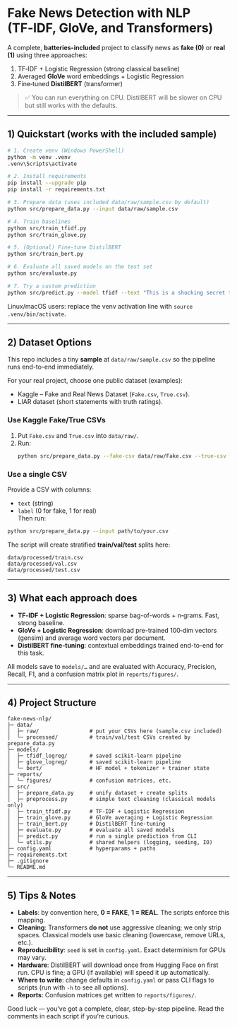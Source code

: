 
# Fake News Detection with NLP (TF‑IDF, GloVe, and Transformers)

A complete, **batteries-included** project to classify news as **fake (0)** or **real (1)** using three approaches:
1) TF‑IDF + Logistic Regression (strong classical baseline)  
2) Averaged **GloVe** word embeddings + Logistic Regression  
3) Fine‑tuned **DistilBERT** (transformer)

> ✅ You can run everything on CPU. DistilBERT will be slower on CPU but still works with the defaults.

---

## 1) Quickstart (works with the included sample)

```bash
# 1. Create venv (Windows PowerShell)
python -m venv .venv
.venv\Scripts\activate

# 2. Install requirements
pip install --upgrade pip
pip install -r requirements.txt

# 3. Prepare data (uses included data/raw/sample.csv by default)
python src/prepare_data.py --input data/raw/sample.csv

# 4. Train baselines
python src/train_tfidf.py
python src/train_glove.py

# 5. (Optional) Fine‑tune DistilBERT
python src/train_bert.py

# 6. Evaluate all saved models on the test set
python src/evaluate.py

# 7. Try a custom prediction
python src/predict.py --model tfidf --text "This is a shocking secret to become rich overnight!"
```

Linux/macOS users: replace the venv activation line with `source .venv/bin/activate`.

---

## 2) Dataset Options

This repo includes a tiny **sample** at `data/raw/sample.csv` so the pipeline runs end-to-end immediately.

For your real project, choose one public dataset (examples):  
- Kaggle – Fake and Real News Dataset (`Fake.csv`, `True.csv`).  
- LIAR dataset (short statements with truth ratings).  

### Use Kaggle Fake/True CSVs
1. Put `Fake.csv` and `True.csv` into `data/raw/`.  
2. Run:
   ```bash
   python src/prepare_data.py --fake-csv data/raw/Fake.csv --true-csv data/raw/True.csv
   ```

### Use a single CSV
Provide a CSV with columns:  
- `text` (string)  
- `label` (0 for fake, 1 for real)  
Then run:
```bash
python src/prepare_data.py --input path/to/your.csv
```

The script will create stratified **train/val/test** splits here:
```
data/processed/train.csv
data/processed/val.csv
data/processed/test.csv
```

---

## 3) What each approach does

- **TF‑IDF + Logistic Regression**: sparse bag-of-words + n‑grams. Fast, strong baseline.
- **GloVe + Logistic Regression**: download pre-trained 100‑dim vectors (gensim) and average word vectors per document.
- **DistilBERT fine‑tuning**: contextual embeddings trained end-to-end for this task.

All models save to `models/…` and are evaluated with Accuracy, Precision, Recall, F1, and a confusion matrix plot in `reports/figures/`.

---

## 4) Project Structure

```
fake-news-nlp/
├─ data/
│  ├─ raw/                # put your CSVs here (sample.csv included)
│  └─ processed/          # train/val/test CSVs created by prepare_data.py
├─ models/
│  ├─ tfidf_logreg/       # saved scikit-learn pipeline
│  ├─ glove_logreg/       # saved scikit-learn pipeline
│  └─ bert/               # HF model + tokenizer + trainer state
├─ reports/
│  └─ figures/            # confusion matrices, etc.
├─ src/
│  ├─ prepare_data.py     # unify dataset + create splits
│  ├─ preprocess.py       # simple text cleaning (classical models only)
│  ├─ train_tfidf.py      # TF‑IDF + Logistic Regression
│  ├─ train_glove.py      # GloVe averaging + Logistic Regression
│  ├─ train_bert.py       # DistilBERT fine‑tuning
│  ├─ evaluate.py         # evaluate all saved models
│  ├─ predict.py          # run a single prediction from CLI
│  └─ utils.py            # shared helpers (logging, seeding, IO)
├─ config.yaml            # hyperparams + paths
├─ requirements.txt
├─ .gitignore
└─ README.md
```

---

## 5) Tips & Notes

- **Labels**: by convention here, **0 = FAKE**, **1 = REAL**. The scripts enforce this mapping.
- **Cleaning**: Transformers **do not** use aggressive cleaning; we only strip spaces. Classical models use basic cleaning (lowercase, remove URLs, etc.).
- **Reproducibility**: `seed` is set in `config.yaml`. Exact determinism for GPUs may vary.
- **Hardware**: DistilBERT will download once from Hugging Face on first run. CPU is fine; a GPU (if available) will speed it up automatically.
- **Where to write**: change defaults in `config.yaml` or pass CLI flags to scripts (run with `-h` to see all options).
- **Reports**: Confusion matrices get written to `reports/figures/`.

Good luck — you’ve got a complete, clear, step-by-step pipeline. Read the comments in each script if you’re curious.
